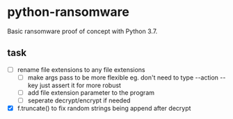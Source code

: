 # python-ransomware
Basic ransomware proof of concept with Python 3.7.
## task 
 - [ ] rename file extensions to any file extensions
    - [ ] make args pass to be more flexible eg. don't need to type --action --key just assert it for more robust 
    - [ ] add file extension parameter to the program
    - [ ] seperate decrypt/encrypt if needed
 - [X] f.truncate() to fix random strings being append after decrypt
